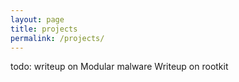 ```yaml
---
layout: page
title: projects
permalink: /projects/
---
```


todo:
writeup on Modular malware
Writeup on rootkit
